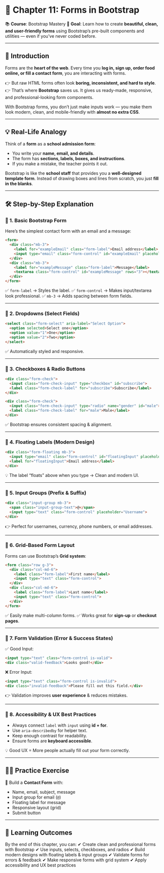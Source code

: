 # 📝 Chapter 11: Forms in Bootstrap

📚 **Course**: Bootstrap Mastery 
🎯 **Goal**: Learn how to create **beautiful, clean, and user-friendly forms** using Bootstrap’s pre-built components and utilities — even if you’ve never coded before.

---

## 📖 Introduction

Forms are the **heart of the web**. Every time you **log in, sign up, order food online, or fill a contact form**, you are interacting with forms.

👉 But raw HTML forms often look **boring, inconsistent, and hard to style**.
👉 That’s where **Bootstrap** saves us. It gives us ready-made, responsive, and professional-looking form components.

With Bootstrap forms, you don’t just make inputs work — you make them look modern, clean, and mobile-friendly with **almost no extra CSS**.

---

## 💡 Real-Life Analogy

Think of a **form** as a **school admission form**:

* You write your **name, email, and details**.
* The form has **sections, labels, boxes, and instructions**.
* If you make a mistake, the teacher points it out.

Bootstrap is like the **school staff** that provides you a **well-designed template form**. Instead of drawing boxes and lines from scratch, you just **fill in the blanks**.

---

## 🛠 Step-by-Step Explanation

### 🔹 1. Basic Bootstrap Form

Here’s the simplest contact form with an email and a message:

```html
<form>
  <div class="mb-3">
    <label for="exampleEmail" class="form-label">Email address</label>
    <input type="email" class="form-control" id="exampleEmail" placeholder="name@example.com">
  </div>
  <div class="mb-3">
    <label for="exampleMessage" class="form-label">Message</label>
    <textarea class="form-control" id="exampleMessage" rows="3"></textarea>
  </div>
</form>
```

✅ `form-label` → Styles the label.
✅ `form-control` → Makes input/textarea look professional.
✅ `mb-3` → Adds spacing between form fields.

---

### 🔹 2. Dropdowns (Select Fields)

```html
<select class="form-select" aria-label="Select Option">
  <option selected>Select one</option>
  <option value="1">One</option>
  <option value="2">Two</option>
</select>
```

✅ Automatically styled and responsive.

---

### 🔹 3. Checkboxes & Radio Buttons

```html
<div class="form-check">
  <input class="form-check-input" type="checkbox" id="subscribe">
  <label class="form-check-label" for="subscribe">Subscribe</label>
</div>
```

```html
<div class="form-check">
  <input class="form-check-input" type="radio" name="gender" id="male">
  <label class="form-check-label" for="male">Male</label>
</div>
```

✅ Bootstrap ensures consistent spacing & alignment.

---

### 🔹 4. Floating Labels (Modern Design)

```html
<div class="form-floating mb-3">
  <input type="email" class="form-control" id="floatingInput" placeholder="name@example.com">
  <label for="floatingInput">Email address</label>
</div>
```

💡 The label “floats” above when you type → Clean and modern UI.

---

### 🔹 5. Input Groups (Prefix & Suffix)

```html
<div class="input-group mb-3">
  <span class="input-group-text">@</span>
  <input type="text" class="form-control" placeholder="Username">
</div>
```

👉 Perfect for usernames, currency, phone numbers, or email addresses.

---

### 🔹 6. Grid-Based Form Layout

Forms can use Bootstrap’s **Grid system**:

```html
<form class="row g-3">
  <div class="col-md-6">
    <label class="form-label">First name</label>
    <input type="text" class="form-control">
  </div>
  <div class="col-md-6">
    <label class="form-label">Last name</label>
    <input type="text" class="form-control">
  </div>
</form>
```

✅ Easily make multi-column forms.
✅ Works great for **sign-up** or **checkout pages**.

---

### 🔹 7. Form Validation (Error & Success States)

✅ Good Input:

```html
<input type="text" class="form-control is-valid">
<div class="valid-feedback">Looks good!</div>
```

❌ Error Input:

```html
<input type="text" class="form-control is-invalid">
<div class="invalid-feedback">Please fill out this field.</div>
```

👉 Validation improves **user experience** & reduces mistakes.

---

### 🔹 8. Accessibility & UX Best Practices

* Always connect `label` with `input` using **id + for**.
* Use `aria-describedby` for helper text.
* Keep enough contrast for readability.
* Ensure forms are **keyboard accessible**.

💡 Good UX = More people actually fill out your form correctly.

---

## 👨‍💻 Practice Exercise

🔨 Build a **Contact Form** with:

* Name, email, subject, message
* Input group for email (`@`)
* Floating label for message
* Responsive layout (grid)
* Submit button

---

## 🎯 Learning Outcomes

By the end of this chapter, you can:
✔ Create clean and professional forms with Bootstrap
✔ Use inputs, selects, checkboxes, and radios
✔ Build modern designs with floating labels & input groups
✔ Validate forms for errors & feedback
✔ Make responsive forms with grid system
✔ Apply accessibility and UX best practices